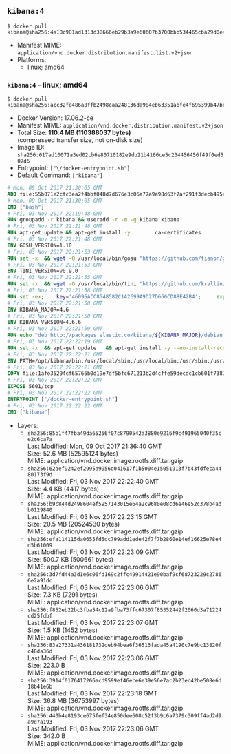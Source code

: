 ## `kibana:4`

```console
$ docker pull kibana@sha256:4a18c981ad1313d38666eb29b3a9e60607b3700bbb534465cba29d0e40baab40
```

-	Manifest MIME: `application/vnd.docker.distribution.manifest.list.v2+json`
-	Platforms:
	-	linux; amd64

### `kibana:4` - linux; amd64

```console
$ docker pull kibana@sha256:acc32fe486a8ffb2498eaa248136da984eb63351abfe4f695399b47bb6343098
```

-	Docker Version: 17.06.2-ce
-	Manifest MIME: `application/vnd.docker.distribution.manifest.v2+json`
-	Total Size: **110.4 MB (110388037 bytes)**  
	(compressed transfer size, not on-disk size)
-	Image ID: `sha256:617ad10071a3ed02cb6e80710182e9db21b4166ce5c234456456f49f0ed507d6`
-	Entrypoint: `["\/docker-entrypoint.sh"]`
-	Default Command: `["kibana"]`

```dockerfile
# Mon, 09 Oct 2017 21:30:05 GMT
ADD file:55b071e2cfc3ea2f4bbf048d7d676e3c06a77a9a98d63f7af291f3decb495ec8 in / 
# Mon, 09 Oct 2017 21:30:05 GMT
CMD ["bash"]
# Fri, 03 Nov 2017 22:19:48 GMT
RUN groupadd -r kibana && useradd -r -m -g kibana kibana
# Fri, 03 Nov 2017 22:21:48 GMT
RUN apt-get update && apt-get install -y 		ca-certificates 		wget 		libfontconfig 		libfreetype6 	--no-install-recommends && rm -rf /var/lib/apt/lists/*
# Fri, 03 Nov 2017 22:21:48 GMT
ENV GOSU_VERSION=1.10
# Fri, 03 Nov 2017 22:21:53 GMT
RUN set -x 	&& wget -O /usr/local/bin/gosu "https://github.com/tianon/gosu/releases/download/$GOSU_VERSION/gosu-$(dpkg --print-architecture)" 	&& wget -O /usr/local/bin/gosu.asc "https://github.com/tianon/gosu/releases/download/$GOSU_VERSION/gosu-$(dpkg --print-architecture).asc" 	&& export GNUPGHOME="$(mktemp -d)" 	&& gpg --keyserver ha.pool.sks-keyservers.net --recv-keys B42F6819007F00F88E364FD4036A9C25BF357DD4 	&& gpg --batch --verify /usr/local/bin/gosu.asc /usr/local/bin/gosu 	&& rm -rf "$GNUPGHOME" /usr/local/bin/gosu.asc 	&& chmod +x /usr/local/bin/gosu 	&& gosu nobody true
# Fri, 03 Nov 2017 22:21:53 GMT
ENV TINI_VERSION=v0.9.0
# Fri, 03 Nov 2017 22:21:55 GMT
RUN set -x 	&& wget -O /usr/local/bin/tini "https://github.com/krallin/tini/releases/download/$TINI_VERSION/tini" 	&& wget -O /usr/local/bin/tini.asc "https://github.com/krallin/tini/releases/download/$TINI_VERSION/tini.asc" 	&& export GNUPGHOME="$(mktemp -d)" 	&& gpg --keyserver ha.pool.sks-keyservers.net --recv-keys 6380DC428747F6C393FEACA59A84159D7001A4E5 	&& gpg --batch --verify /usr/local/bin/tini.asc /usr/local/bin/tini 	&& rm -rf "$GNUPGHOME" /usr/local/bin/tini.asc 	&& chmod +x /usr/local/bin/tini 	&& tini -h
# Fri, 03 Nov 2017 22:21:58 GMT
RUN set -ex; 	key='46095ACC8548582C1A2699A9D27D666CD88E42B4'; 	export GNUPGHOME="$(mktemp -d)"; 	gpg --keyserver ha.pool.sks-keyservers.net --recv-keys "$key"; 	gpg --export "$key" > /etc/apt/trusted.gpg.d/elastic.gpg; 	rm -rf "$GNUPGHOME"; 	apt-key list
# Fri, 03 Nov 2017 22:21:58 GMT
ENV KIBANA_MAJOR=4.6
# Fri, 03 Nov 2017 22:21:58 GMT
ENV KIBANA_VERSION=4.6.6
# Fri, 03 Nov 2017 22:21:59 GMT
RUN echo "deb http://packages.elastic.co/kibana/${KIBANA_MAJOR}/debian stable main" > /etc/apt/sources.list.d/kibana.list
# Fri, 03 Nov 2017 22:22:19 GMT
RUN set -x 	&& apt-get update 	&& apt-get install -y --no-install-recommends kibana=$KIBANA_VERSION 	&& chown -R kibana:kibana /opt/kibana 	&& rm -rf /var/lib/apt/lists/* 		&& sed -ri "s!^(\#\s*)?(elasticsearch\.url:).*!\2 'http://elasticsearch:9200'!" /opt/kibana/config/kibana.yml 	&& grep -q 'elasticsearch:9200' /opt/kibana/config/kibana.yml
# Fri, 03 Nov 2017 22:22:21 GMT
ENV PATH=/opt/kibana/bin:/usr/local/sbin:/usr/local/bin:/usr/sbin:/usr/bin:/sbin:/bin
# Fri, 03 Nov 2017 22:22:21 GMT
COPY file:1afe35294cf65766b0d19e7df5bfc671213b2d4cffe59decdc1cb601f7387d43 in / 
# Fri, 03 Nov 2017 22:22:22 GMT
EXPOSE 5601/tcp
# Fri, 03 Nov 2017 22:22:22 GMT
ENTRYPOINT ["/docker-entrypoint.sh"]
# Fri, 03 Nov 2017 22:22:22 GMT
CMD ["kibana"]
```

-	Layers:
	-	`sha256:85b1f47fba49da65256f07c8790542a3880e9216f9c491965040f35ce2c6ca7a`  
		Last Modified: Mon, 09 Oct 2017 21:36:40 GMT  
		Size: 52.6 MB (52595124 bytes)  
		MIME: application/vnd.docker.image.rootfs.diff.tar.gzip
	-	`sha256:62aef9242ef2995a9956d041617f1b5004e15051913f7b43fdfeca4480173f9d`  
		Last Modified: Fri, 03 Nov 2017 22:22:40 GMT  
		Size: 4.4 KB (4417 bytes)  
		MIME: application/vnd.docker.image.rootfs.diff.tar.gzip
	-	`sha256:b9c844d2498604ef5957143015e64a2c9680e08cd6e46e52c378b4adb0129840`  
		Last Modified: Fri, 03 Nov 2017 22:23:15 GMT  
		Size: 20.5 MB (20524530 bytes)  
		MIME: application/vnd.docker.image.rootfs.diff.tar.gzip
	-	`sha256:efa114115da0655fd5dc799add1ede42f7f7b2860e14ef16625e78e4d5b61009`  
		Last Modified: Fri, 03 Nov 2017 22:23:09 GMT  
		Size: 500.7 KB (500661 bytes)  
		MIME: application/vnd.docker.image.rootfs.diff.tar.gzip
	-	`sha256:3d7fd44a3d1e6c06fd169c2ffc49914421e90baf9cf68723229c27866e2a91dc`  
		Last Modified: Fri, 03 Nov 2017 22:23:06 GMT  
		Size: 7.3 KB (7291 bytes)  
		MIME: application/vnd.docker.image.rootfs.diff.tar.gzip
	-	`sha256:f852eb22bc3fba54c12a9fba73ffc67307f85352442f2060d3a71224cd25fdbf`  
		Last Modified: Fri, 03 Nov 2017 22:23:07 GMT  
		Size: 1.5 KB (1452 bytes)  
		MIME: application/vnd.docker.image.rootfs.diff.tar.gzip
	-	`sha256:83a27331a436181732deb94bea6f36513fada45a4190c7e9bc13820fc48da36d`  
		Last Modified: Fri, 03 Nov 2017 22:23:06 GMT  
		Size: 223.0 B  
		MIME: application/vnd.docker.image.rootfs.diff.tar.gzip
	-	`sha256:3914f0176417266acd9599ef46ece6e39e56e7ac2b23ec42be508e6d18b41e6b`  
		Last Modified: Fri, 03 Nov 2017 22:23:18 GMT  
		Size: 36.8 MB (36753997 bytes)  
		MIME: application/vnd.docker.image.rootfs.diff.tar.gzip
	-	`sha256:440b4e8193ce675fef34e850dee608c52f3b9c6a7379c309ff4ad2d9a9d7a193`  
		Last Modified: Fri, 03 Nov 2017 22:23:06 GMT  
		Size: 342.0 B  
		MIME: application/vnd.docker.image.rootfs.diff.tar.gzip
